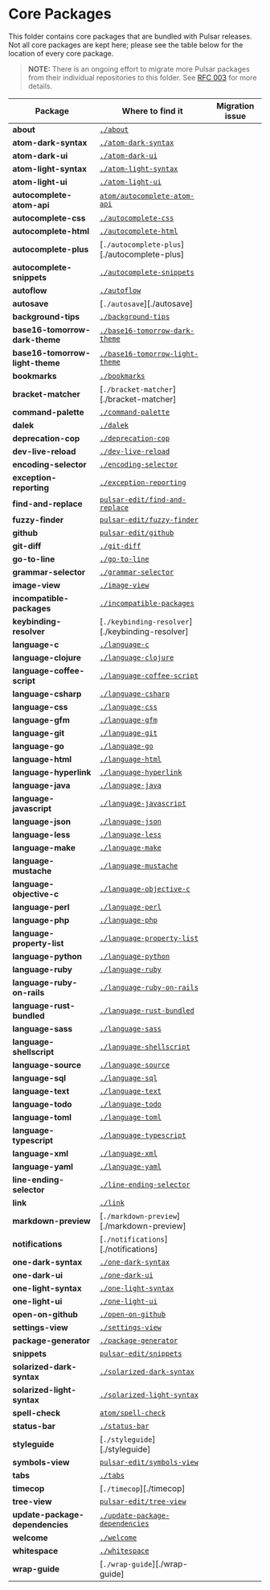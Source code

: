 # Core Packages

This folder contains core packages that are bundled with Pulsar releases. Not all core packages are kept here; please
see the table below for the location of every core package.

> **NOTE:** There is an ongoing effort to migrate more Pulsar packages from their individual repositories to this folder.
See [RFC 003](https://github.com/atom/atom/blob/master/docs/rfcs/003-consolidate-core-packages.md) for more details.

| Package | Where to find it | Migration issue |
|---------|------------------|-----------------|
| **about** | [`./about`](./about) | |
| **atom-dark-syntax** | [`./atom-dark-syntax`](./atom-dark-syntax) | |
| **atom-dark-ui** | [`./atom-dark-ui`](./atom-dark-ui) | |
| **atom-light-syntax** | [`./atom-light-syntax`](./atom-light-syntax) | |
| **atom-light-ui** | [`./atom-light-ui`](./atom-light-ui) | |
| **autocomplete-atom-api** | [`atom/autocomplete-atom-api`][autocomplete-atom-api] |  |
| **autocomplete-css** | [`./autocomplete-css`](./autocomplete-css) |  |
| **autocomplete-html** | [`./autocomplete-html`](./autocomplete-html) |  |
| **autocomplete-plus** | [`./autocomplete-plus`][./autocomplete-plus] |  |
| **autocomplete-snippets** | [`./autocomplete-snippets`](./autocomplete-snippets) |  |
| **autoflow** | [`./autoflow`](./autoflow) | |
| **autosave** | [`./autosave`][./autosave] | |
| **background-tips** | [`./background-tips`](./background-tips) | |
| **base16-tomorrow-dark-theme** | [`./base16-tomorrow-dark-theme`](./base16-tomorrow-dark-theme) | |
| **base16-tomorrow-light-theme** | [`./base16-tomorrow-light-theme`](./base16-tomorrow-light-theme) | |
| **bookmarks** | [`./bookmarks`](./bookmarks) | |
| **bracket-matcher** | [`./bracket-matcher`][./bracket-matcher] |  |
| **command-palette** | [`./command-palette`](./command-palette) |  |
| **dalek** | [`./dalek`](./dalek) | |
| **deprecation-cop** | [`./deprecation-cop`](./deprecation-cop) | |
| **dev-live-reload** | [`./dev-live-reload`](./dev-live-reload) | |
| **encoding-selector** | [`./encoding-selector`](./encoding-selector) | |
| **exception-reporting** | [`./exception-reporting`](./exception-reporting) | |
| **find-and-replace** | [`pulsar-edit/find-and-replace`][find-and-replace] |  |
| **fuzzy-finder** | [`pulsar-edit/fuzzy-finder`][fuzzy-finder] |  |
| **github** | [`pulsar-edit/github`][github] |  |
| **git-diff** | [`./git-diff`](./git-diff) | |
| **go-to-line** | [`./go-to-line`](./go-to-line) | |
| **grammar-selector** | [`./grammar-selector`](./grammar-selector) | |
| **image-view** | [`./image-view`](./image-view) | |
| **incompatible-packages** | [`./incompatible-packages`](./incompatible-packages) | |
| **keybinding-resolver** | [`./keybinding-resolver`][./keybinding-resolver] | |
| **language-c** | [`./language-c`](./language-c) |  |
| **language-clojure** | [`./language-clojure`](./language-clojure) |  |
| **language-coffee-script** | [`./language-coffee-script`](./language-coffee-script) |  |
| **language-csharp** | [`./language-csharp`](./language-csharp) |  |
| **language-css** | [`./language-css`](./language-css) |  |
| **language-gfm** | [`./language-gfm`](./language-gfm) |  |
| **language-git** | [`./language-git`](./language-git) |  |
| **language-go** | [`./language-go`](./language-go) |  |
| **language-html** | [`./language-html`](./language-html) |  |
| **language-hyperlink** | [`./language-hyperlink`](./language-hyperlink) |  |
| **language-java** | [`./language-java`](./language-java) |  |
| **language-javascript** | [`./language-javascript`](./language-javascript) |  |
| **language-json** | [`./language-json`](./language-json) |  |
| **language-less** | [`./language-less`](./language-less) |  |
| **language-make** | [`./language-make`](./language-make) |  |
| **language-mustache** | [`./language-mustache`](./language-mustache) |  |
| **language-objective-c** | [`./language-objective-c`](./language-objective-c) |  |
| **language-perl** | [`./language-perl`](./language-perl) |  |
| **language-php** | [`./language-php`](./language-php) |  |
| **language-property-list** | [`./language-property-list`](./language-property-list) |  |
| **language-python** | [`./language-python`](./language-python) |  |
| **language-ruby** | [`./language-ruby`](./language-ruby) |  |
| **language-ruby-on-rails** | [`./language-ruby-on-rails`](./language-ruby-on-rails) |  |
| **language-rust-bundled** | [`./language-rust-bundled`](./language-rust-bundled) |  |
| **language-sass** | [`./language-sass`](./language-sass) |  |
| **language-shellscript** | [`./language-shellscript`](./language-shellscript) |  |
| **language-source** | [`./language-source`](./language-source) |  |
| **language-sql** | [`./language-sql`](./language-sql) |  |
| **language-text** | [`./language-text`](./language-text) |  |
| **language-todo** | [`./language-todo`](./language-todo) |  |
| **language-toml** | [`./language-toml`](./language-toml) |  |
| **language-typescript** | [`./language-typescript`](./language-typescript) |  |
| **language-xml** | [`./language-xml`](./language-xml) |  |
| **language-yaml** | [`./language-yaml`](./language-yaml) |  |
| **line-ending-selector** | [`./line-ending-selector`](./line-ending-selector) | |
| **link** | [`./link`](./link) | |
| **markdown-preview** | [`./markdown-preview`][./markdown-preview] |  |
| **notifications** | [`./notifications`][./notifications] | |
| **one-dark-syntax** | [`./one-dark-syntax`](./one-dark-syntax) | |
| **one-dark-ui** | [`./one-dark-ui`](./one-dark-ui) | |
| **one-light-syntax** | [`./one-light-syntax`](./one-light-syntax) | |
| **one-light-ui** | [`./one-light-ui`](./one-light-ui) | |
| **open-on-github** | [`./open-on-github`](./open-on-github) | |
| **settings-view** | [`./settings-view`](./settings-view) |  |
| **package-generator** | [`./package-generator`](./package-generator) | |
| **snippets** | [`pulsar-edit/snippets`][snippets] |  |
| **solarized-dark-syntax** | [`./solarized-dark-syntax`](./solarized-dark-syntax) | |
| **solarized-light-syntax** | [`./solarized-light-syntax`](./solarized-light-syntax) | |
| **spell-check** | [`atom/spell-check`][spell-check] |  |
| **status-bar** | [`./status-bar`](./status-bar) | |
| **styleguide** | [`./styleguide`][./styleguide] | |
| **symbols-view** | [`pulsar-edit/symbols-view`][symbols-view] |  |
| **tabs** | [`./tabs`](./tabs) |  |
| **timecop** | [`./timecop`][./timecop] | |
| **tree-view** | [`pulsar-edit/tree-view`][tree-view] |  |
| **update-package-dependencies** | [`./update-package-dependencies`](./update-package-dependencies) | |
| **welcome** | [`./welcome`](./welcome) | |
| **whitespace** | [`./whitespace`](./whitespace) |  |
| **wrap-guide** | [`./wrap-guide`][./wrap-guide] | |

[autocomplete-atom-api]: https://github.com/pulsar-edit/autocomplete-atom-api
[find-and-replace]: https://github.com/pulsar-edit/find-and-replace
[fuzzy-finder]: https://github.com/pulsar-edit/fuzzy-finder
[github]: https://github.com/pulsar-edit/github
[snippets]: https://github.com/pulsar-edit/snippets
[spell-check]: https://github.com/pulsar-edit/spell-check
[symbols-view]: https://github.com/pulsar-edit/symbols-view
[tree-view]: https://github.com/pulsar-edit/tree-view

